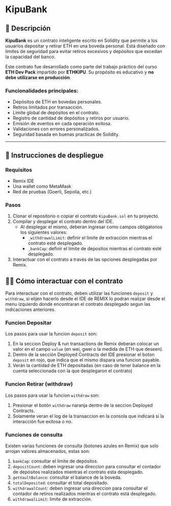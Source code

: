 # KipuBank

## 🧾 Descripción

**KipuBank** es un contrato inteligente escrito en Solidity que permite a los usuarios depositar y retirar ETH en una boveda personal. Está diseñado con limites de seguridad para evitar retiros excesivos y depósitos que excedan la capacidad del banco.

Este contrato fue desarrollado como parte del trabajo práctico del curso **ETH Dev Pack** impartido por **ETHKIPU**. Su propósito es educativo y **no debe utilizarse en producción**.

### Funcionalidades principales:

- Depósitos de ETH en bovedas personales.
- Retiros limitados por transacción.
- Limite global de depósitos en el contrato.
- Registro de cantidad de depósitos y retiros por usuario.
- Emisión de eventos en cada operación exitosa.
- Validaciones con errores personalizados.
- Seguridad basada en buenas practicas de Solidity.

---

## 🚀 Instrucciones de despliegue

### Requisitos

- Remix IDE
- Una wallet como MetaMask
- Red de pruebas (Goerli, Sepolia, etc.)

### Pasos

1. Clonar el repositorio o copiar el contrato `KipuBank.sol` en tu proyecto.
2. Compilar y desplegar el contrato dentro del IDE.
     - Al desplegar el mismo, deberan ingresar como campos obligatorios los siguientes valores:
         - `_withdrawalLimit`: definir el limite de extracción mientras el contrato esté desplegado.
         - `_bankCap`: definir el limite de depositos mientras el contrato esté desplegado.   
6. Interactuar con el contrato a través de las opciones desplegadas por Remix.

## 🧑‍💻 Cómo interactuar con el contrato

Para interactuar con el contrato, deben utilizar las funciones `deposit` y `withdraw`, si elijen hacerlo desde el IDE de REMIX lo podran realizar desde el menu izquierdo donde encontraran el contrato desplegado segun las indicaciones anteriores.

### Funcion Depositar

Los pasos para usar la funcion `deposit` son:
1. En la seccion Deploy & run transactions de Remix deberan colocar un valor en el campo `value` (en wei, gwei o la medida de ETH que deseen).
2. Dentro de la sección Deployed Contracts del IDE presionar el boton `deposit` en rojo, que indica que el mismo dispara una funcion payable.
3. Verán la cantidad de ETH depositadas (en caso de tener balance en la cuenta seleccionada con la que desplegaron el contrato)

### Funcion Retirar (withdraw)

Los pasos para usar la funcion `withdraw` son:
1. Presionar el botón `withdraw` naranja dentro de la seccion Deployed Contracts.
2. Solamente veran el log de la transaccion en la consola que indicará si la interacción fue exitosa o no.

### Funciones de consulta

Existen varias funciones de consulta (botones azules en Remix) que solo arrojan valores almacenados, estas son:
1. `bankCap`: consultar el límite de depósitos.
2. `depositCount`: deben ingresar una direccion para consultar el contador de depósitos realizados mientras el contrato esta desplegado.
3. `getVaultBalance`: consultar el balance de la boveda.
4. `totalDeposited`: consultar el total depositado.
5. `withdrawalCount`: deben ingresar una direccion para consultar el contador de retiros realizados mientras el contrato está desplegado.
6. `withdrawalLimit`: limite de extracción.

